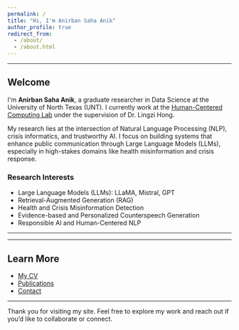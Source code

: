 ```yaml
---
permalink: /
title: "Hi, I'm Anirban Saha Anik"
author_profile: true
redirect_from: 
  - /about/
  - /about.html
---
```


---

## Welcome

I'm **Anirban Saha Anik**, a graduate researcher in Data Science at the University of North Texas (UNT). I currently work at the [Human-Centered Computing Lab](https://lingzihong.github.io/index.html) under the supervision of Dr. Lingzi Hong.

My research lies at the intersection of Natural Language Processing (NLP), crisis informatics, and trustworthy AI. I focus on building systems that enhance public communication through Large Language Models (LLMs), especially in high-stakes domains like health misinformation and crisis response.

### Research Interests
- Large Language Models (LLMs): LLaMA, Mistral, GPT
- Retrieval-Augmented Generation (RAG)
- Health and Crisis Misinformation Detection
- Evidence-based and Personalized Counterspeech Generation
- Responsible AI and Human-Centered NLP

---
<!-- 
## Recent Highlights

- Submitted counterspeech personalization research to **EMNLP 2025**
- Submitted a multi-agent RAG framework for health misinformation to **COLM 2025**
- Presented our LLM fusion framework for crisis response at **ISCRAM 2025** -->

---

## Learn More

- [My CV](/cv/)
- [Publications](/publications/)
- [Contact](mailto:anirbansahaanik@my.unt.edu)

---

Thank you for visiting my site. Feel free to explore my work and reach out if you’d like to collaborate or connect.
